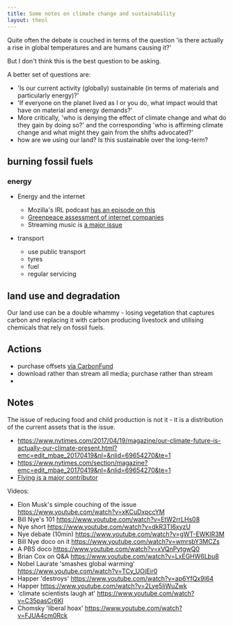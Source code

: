 ```yaml
---
title: Some notes on climate change and sustainability
layout: theol
---
```

Quite often the debate is couched in terms of the question 'is there actually
a rise in global temperatures and are humans causing it?'

But I don't think this is the best question to be asking.

A better set of questions are:

* 'Is our current activity (globally) sustainable (in terms of materials and
  particularly energy)?'
* 'If everyone on the planet lived as I or you do, what impact would that have on
  material and energy demands?'
* More critically, 'who is denying the effect of climate change and what do they
  gain by doing so?' and the corresponding 'who is affirming climate change and
  what might they gain from the shifts advocated?'
* how are we using our land? Is this sustainable over the long-term?

## burning fossil fuels

### energy

* Energy and the internet

    * Mozilla's IRL podcast [has an episode on this](https://irlpodcast.org/season5/episode3/)
    * [Greenpeace assessment of internet companies](http://www.clickclean.org/australia/en/)
    * Streaming music is [a major
      issue](https://www.rollingstone.com/music/music-features/environmental-impact-streaming-music-835220/)

* transport

    * use public transport 
    * tyres
    * fuel
    * regular servicing

## land use and degradation

Our land use can be a double whammy - losing vegetation that captures carbon
and replacing it with carbon producing livestock and utilising chemicals that
rely on fossil fuels.

## Actions

* purchase offsets [via CarbonFund](https://www.carbonfund.org/)
* download rather than stream all media; purchase rather than stream
* 

## Notes

The issue of reducing food and child production is not it - it is a distribution
of the current assets that is the issue.

* https://www.nytimes.com/2017/04/19/magazine/our-climate-future-is-actually-our-climate-present.html?emc=edit_mbae_20170419&nl=&nlid=69654270&te=1
* https://www.nytimes.com/section/magazine?emc=edit_mbae_20170419&nl=&nlid=69654270&te=1
* [Flying is a major contributor](https://web.archive.org/web/20190505230926/https:/www.nytimes.com/2017/07/27/climate/airplane-pollution-global-warming.htm://web.archive.org/web/20190505230926/https:/www.nytimes.com/2017/07/27/climate/airplane-pollution-global-warming.html)

Videos:

* Elon Musk's simple couching of the issue <https://www.youtube.com/watch?v=xKCuDxpccYM>
* Bill Nye's 101 <https://www.youtube.com/watch?v=EtW2rrLHs08>
* Nye short <https://www.youtube.com/watch?v=dkR3TI6xyzU>
* Nye debate (10min) <https://www.youtube.com/watch?v=gWT-EWKIR3M>
* Bill Nye doco on it <https://www.youtube.com/watch?v=wmrsbY3MCZs>
* A PBS doco <https://www.youtube.com/watch?v=xVQnPytgwQ0>
* Brian Cox on Q&A <https://www.youtube.com/watch?v=LxEGHW6Lbu8>
* Nobel Laurate 'smashes global warming' <https://www.youtube.com/watch?v=TCy_UOjEir0>
* Happer 'destroys' <https://www.youtube.com/watch?v=ap6YfQx9I64>
* Happer <https://www.youtube.com/watch?v=2Lye5liWuZwk>
* 'climate scientists laugh at' <https://www.youtube.com/watch?v=C35pasCr6KI>
* Chomsky 'liberal hoax' <https://www.youtube.com/watch?v=FJUA4cm0Rck>
